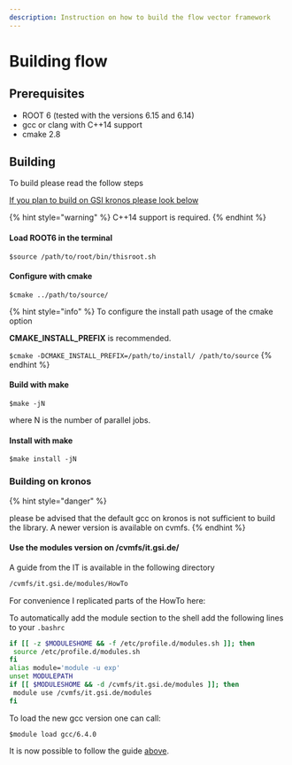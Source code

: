 ```yaml
---
description: Instruction on how to build the flow vector framework
---
```


# Building flow

## Prerequisites

* ROOT 6 \(tested with the versions 6.15 and 6.14\)
* gcc or clang with C++14 support
* cmake 2.8

##  Building

To build please read the follow steps

[If you plan to build on GSI kronos please look below](building-flow.md#building-on-kronos)

{% hint style="warning" %}
C++14 support is required.
{% endhint %}

#### Load ROOT6 in the terminal

`$source /path/to/root/bin/thisroot.sh`

#### Configure with cmake

```text
$cmake ../path/to/source/
```

{% hint style="info" %}
To configure the install path usage of the cmake option

**CMAKE\_INSTALL\_PREFIX** is recommended.

`$cmake -DCMAKE_INSTALL_PREFIX=/path/to/install/ /path/to/source`
{% endhint %}

#### Build with make

```text
$make -jN
```

 where N is the number of parallel jobs.

#### Install with make

`$make install -jN`

### Building on kronos

{% hint style="danger" %}
  
please be advised that the default gcc on kronos is not sufficient to build the library. A newer version is available on cvmfs.
{% endhint %}

#### Use the modules version on /cvmfs/it.gsi.de/

A guide from the IT is available in the following directory

```bash
/cvmfs/it.gsi.de/modules/HowTo
```

For convenience I replicated parts of the HowTo here:

To automatically add the module section to the shell add the following lines to your `.bashrc`

```bash
if [[ -z $MODULESHOME && -f /etc/profile.d/modules.sh ]]; then
 source /etc/profile.d/modules.sh
fi
alias module='module -u exp'
unset MODULEPATH
if [[ $MODULESHOME && -d /cvmfs/it.gsi.de/modules ]]; then
 module use /cvmfs/it.gsi.de/modules
fi
```

To load the new gcc version one can call:

`$module load gcc/6.4.0`

It is now possible to follow the guide [above](building-flow.md#building).

